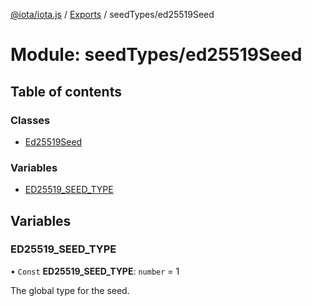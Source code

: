 [@iota/iota.js](../README.md) / [Exports](../modules.md) / seedTypes/ed25519Seed

# Module: seedTypes/ed25519Seed

## Table of contents

### Classes

- [Ed25519Seed](../classes/seedtypes_ed25519seed.ed25519seed.md)

### Variables

- [ED25519\_SEED\_TYPE](seedtypes_ed25519seed.md#ed25519_seed_type)

## Variables

### ED25519\_SEED\_TYPE

• `Const` **ED25519\_SEED\_TYPE**: `number` = 1

The global type for the seed.
